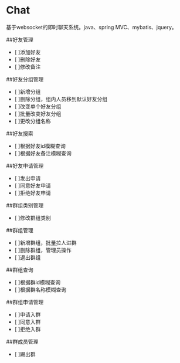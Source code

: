 # Chat
基于websocket的即时聊天系统。java、spring MVC、mybatis、jquery。



##好友管理
- [ ]添加好友
- [ ]删除好友
- [ ]修改备注

##好友分组管理
- [ ]新增分组
- [ ]删除分组，组内人员移到默认好友分组
- [ ]改变单个好友分组
- [ ]批量改变好友分组
- [ ]更改分组名称

##好友搜索
- [ ]根据好友id模糊查询
- [ ]根据好友备注模糊查询

##好友申请管理
- [ ]发出申请
- [ ]同意好友申请
- [ ]拒绝好友申请

##群组类别管理
- [ ]修改群组类别

##群组管理
- [ ]新增群组，批量拉人进群
- [ ]删除群组，管理员操作
- [ ]退出群组

##群组查询
- [ ]根据群id模糊查询
- [ ]根据群名称模糊查询

##群组申请管理
- [ ]申请入群
- [ ]同意入群
- [ ]拒绝入群

##群成员管理
- [ ]踢出群





